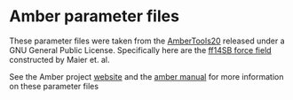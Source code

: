 # Amber parameter files

These parameter files were taken from the [AmberTools20](https://ambermd.org/AmberTools.php) released under a GNU General Public License. Specifically here are the [ff14SB force field](http://pubs.acs.org/doi/abs/10.1021/acs.jctc.5b00255) constructed by Maier et. al.

See the Amber project [website](https://ambermd.org) and the [amber manual](https://ambermd.org/Manuals.php) for more information on these parameter files
